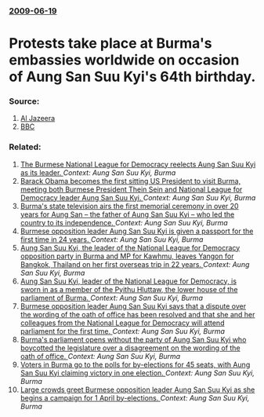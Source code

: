 ### [2009-06-19](/news/2009/06/19/index.md)

#  Protests take place at Burma's embassies worldwide on occasion of Aung San Suu Kyi's 64th birthday. 




### Source:

1. [Al Jazeera](http://english.aljazeera.net/news/asia-pacific/2009/06/20096197942706703.html)
2. [BBC](http://news.bbc.co.uk/1/hi/world/asia-pacific/8108473.stm)

### Related:

1. [The Burmese National League for Democracy reelects Aung San Suu Kyi as its leader. ](/news/2013/03/10/the-burmese-national-league-for-democracy-reelects-aung-san-suu-kyi-as-its-leader.md) _Context: Aung San Suu Kyi, Burma_
2. [Barack Obama becomes the first sitting US President to visit Burma, meeting both Burmese President Thein Sein and National League for Democracy leader Aung San Suu Kyi. ](/news/2012/11/19/barack-obama-becomes-the-first-sitting-us-president-to-visit-burma-meeting-both-burmese-president-thein-sein-and-national-league-for-democr.md) _Context: Aung San Suu Kyi, Burma_
3. [Burma's state television airs the first memorial ceremony in over 20 years for Aung San &ndash; the father of Aung San Suu Kyi &ndash; who led the country to its independence. ](/news/2012/07/19/burma-s-state-television-airs-the-first-memorial-ceremony-in-over-20-years-for-aung-san-ndash-the-father-of-aung-san-suu-kyi-ndash-who-l.md) _Context: Aung San Suu Kyi, Burma_
4. [Burmese opposition leader Aung San Suu Kyi is given a passport for the first time in 24 years. ](/news/2012/05/8/burmese-opposition-leader-aung-san-suu-kyi-is-given-a-passport-for-the-first-time-in-24-years.md) _Context: Aung San Suu Kyi, Burma_
5. [Aung San Suu Kyi, the leader of the National League for Democracy opposition party in Burma and MP for Kawhmu, leaves Yangon for Bangkok, Thailand on her first overseas trip in 22 years. ](/news/2012/05/29/aung-san-suu-kyi-the-leader-of-the-national-league-for-democracy-opposition-party-in-burma-and-mp-for-kawhmu-leaves-yangon-for-bangkok-th.md) _Context: Aung San Suu Kyi, Burma_
6. [Aung San Suu Kyi, leader of the National League for Democracy, is sworn in as a member of the Pyithu Hluttaw, the lower house of the parliament of Burma. ](/news/2012/05/2/aung-san-suu-kyi-leader-of-the-national-league-for-democracy-is-sworn-in-as-a-member-of-the-pyithu-hluttaw-the-lower-house-of-the-parliam.md) _Context: Aung San Suu Kyi, Burma_
7. [Burmese opposition leader Aung San Suu Kyi says that a dispute over the wording of the oath of office has been resolved and that she and her colleagues from the National League for Democracy will attend parliament for the first time. ](/news/2012/04/30/burmese-opposition-leader-aung-san-suu-kyi-says-that-a-dispute-over-the-wording-of-the-oath-of-office-has-been-resolved-and-that-she-and-her.md) _Context: Aung San Suu Kyi, Burma_
8. [Burma's parliament opens without the party of Aung San Suu Kyi who boycotted the legislature over a disagreement on the wording of the oath of office. ](/news/2012/04/23/burma-s-parliament-opens-without-the-party-of-aung-san-suu-kyi-who-boycotted-the-legislature-over-a-disagreement-on-the-wording-of-the-oath.md) _Context: Aung San Suu Kyi, Burma_
9. [Voters in Burma go to the polls for by-elections for 45 seats, with Aung San Suu Kyi claiming victory in one election. ](/news/2012/04/1/voters-in-burma-go-to-the-polls-for-by-elections-for-45-seats-with-aung-san-suu-kyi-claiming-victory-in-one-election.md) _Context: Aung San Suu Kyi, Burma_
10. [Large crowds greet Burmese opposition leader Aung San Suu Kyi as she begins a campaign for 1 April by-elections. ](/news/2012/01/29/large-crowds-greet-burmese-opposition-leader-aung-san-suu-kyi-as-she-begins-a-campaign-for-1-april-by-elections.md) _Context: Aung San Suu Kyi, Burma_
